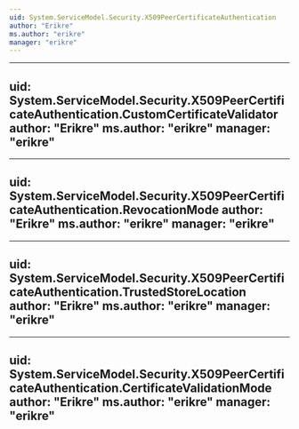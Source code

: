 ```yaml
---
uid: System.ServiceModel.Security.X509PeerCertificateAuthentication
author: "Erikre"
ms.author: "erikre"
manager: "erikre"
---
```


---
uid: System.ServiceModel.Security.X509PeerCertificateAuthentication.CustomCertificateValidator
author: "Erikre"
ms.author: "erikre"
manager: "erikre"
---

---
uid: System.ServiceModel.Security.X509PeerCertificateAuthentication.RevocationMode
author: "Erikre"
ms.author: "erikre"
manager: "erikre"
---

---
uid: System.ServiceModel.Security.X509PeerCertificateAuthentication.TrustedStoreLocation
author: "Erikre"
ms.author: "erikre"
manager: "erikre"
---

---
uid: System.ServiceModel.Security.X509PeerCertificateAuthentication.CertificateValidationMode
author: "Erikre"
ms.author: "erikre"
manager: "erikre"
---
